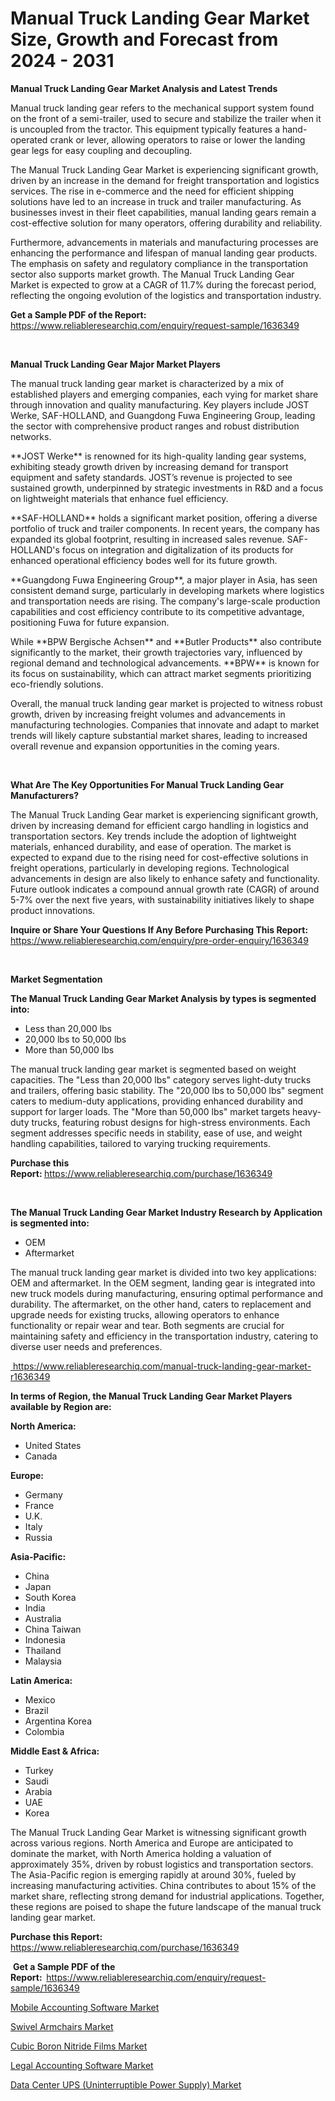 <p><h1>Manual Truck Landing Gear Market Size, Growth and Forecast from 2024 - 2031</h1></p><p><strong>Manual Truck Landing Gear Market Analysis and Latest Trends</strong></p>
<p><p>Manual truck landing gear refers to the mechanical support system found on the front of a semi-trailer, used to secure and stabilize the trailer when it is uncoupled from the tractor. This equipment typically features a hand-operated crank or lever, allowing operators to raise or lower the landing gear legs for easy coupling and decoupling. </p><p>The Manual Truck Landing Gear Market is experiencing significant growth, driven by an increase in the demand for freight transportation and logistics services. The rise in e-commerce and the need for efficient shipping solutions have led to an increase in truck and trailer manufacturing. As businesses invest in their fleet capabilities, manual landing gears remain a cost-effective solution for many operators, offering durability and reliability. </p><p>Furthermore, advancements in materials and manufacturing processes are enhancing the performance and lifespan of manual landing gear products. The emphasis on safety and regulatory compliance in the transportation sector also supports market growth. The Manual Truck Landing Gear Market is expected to grow at a CAGR of 11.7% during the forecast period, reflecting the ongoing evolution of the logistics and transportation industry.</p></p>
<p><strong>Get a Sample PDF of the Report:&nbsp;</strong> <a href="https://www.reliableresearchiq.com/enquiry/request-sample/1636349">https://www.reliableresearchiq.com/enquiry/request-sample/1636349</a></p>
<p>&nbsp;</p>
<p><strong>Manual Truck Landing Gear Major Market Players</strong></p>
<p><p>The manual truck landing gear market is characterized by a mix of established players and emerging companies, each vying for market share through innovation and quality manufacturing. Key players include JOST Werke, SAF-HOLLAND, and Guangdong Fuwa Engineering Group, leading the sector with comprehensive product ranges and robust distribution networks.</p><p>**JOST Werke** is renowned for its high-quality landing gear systems, exhibiting steady growth driven by increasing demand for transport equipment and safety standards. JOST’s revenue is projected to see sustained growth, underpinned by strategic investments in R&D and a focus on lightweight materials that enhance fuel efficiency.</p><p>**SAF-HOLLAND** holds a significant market position, offering a diverse portfolio of truck and trailer components. In recent years, the company has expanded its global footprint, resulting in increased sales revenue. SAF-HOLLAND's focus on integration and digitalization of its products for enhanced operational efficiency bodes well for its future growth.</p><p>**Guangdong Fuwa Engineering Group**, a major player in Asia, has seen consistent demand surge, particularly in developing markets where logistics and transportation needs are rising. The company's large-scale production capabilities and cost efficiency contribute to its competitive advantage, positioning Fuwa for future expansion.</p><p>While **BPW Bergische Achsen** and **Butler Products** also contribute significantly to the market, their growth trajectories vary, influenced by regional demand and technological advancements. **BPW** is known for its focus on sustainability, which can attract market segments prioritizing eco-friendly solutions.</p><p>Overall, the manual truck landing gear market is projected to witness robust growth, driven by increasing freight volumes and advancements in manufacturing technologies. Companies that innovate and adapt to market trends will likely capture substantial market shares, leading to increased overall revenue and expansion opportunities in the coming years.</p></p>
<p>&nbsp;</p>
<p><strong>What Are The Key Opportunities For Manual Truck Landing Gear Manufacturers?</strong></p>
<p><p>The Manual Truck Landing Gear market is experiencing significant growth, driven by increasing demand for efficient cargo handling in logistics and transportation sectors. Key trends include the adoption of lightweight materials, enhanced durability, and ease of operation. The market is expected to expand due to the rising need for cost-effective solutions in freight operations, particularly in developing regions. Technological advancements in design are also likely to enhance safety and functionality. Future outlook indicates a compound annual growth rate (CAGR) of around 5-7% over the next five years, with sustainability initiatives likely to shape product innovations.</p></p>
<p><strong>Inquire or Share Your Questions If Any Before Purchasing This Report:</strong> <a href="https://www.reliableresearchiq.com/enquiry/pre-order-enquiry/1636349">https://www.reliableresearchiq.com/enquiry/pre-order-enquiry/1636349</a></p>
<p>&nbsp;</p>
<p><strong>Market Segmentation</strong></p>
<p><strong>The Manual Truck Landing Gear Market Analysis by types is segmented into:</strong></p>
<p><ul><li>Less than 20,000 lbs</li><li>20,000 lbs to 50,000 lbs</li><li>More than 50,000 lbs</li></ul></p>
<p><p>The manual truck landing gear market is segmented based on weight capacities. The "Less than 20,000 lbs" category serves light-duty trucks and trailers, offering basic stability. The "20,000 lbs to 50,000 lbs" segment caters to medium-duty applications, providing enhanced durability and support for larger loads. The "More than 50,000 lbs" market targets heavy-duty trucks, featuring robust designs for high-stress environments. Each segment addresses specific needs in stability, ease of use, and weight handling capabilities, tailored to varying trucking requirements.</p></p>
<p><strong>Purchase this Report:&nbsp;</strong><a href="https://www.reliableresearchiq.com/purchase/1636349">https://www.reliableresearchiq.com/purchase/1636349</a></p>
<p>&nbsp;</p>
<p><strong>The Manual Truck Landing Gear Market Industry Research by Application is segmented into:</strong></p>
<p><ul><li>OEM</li><li>Aftermarket</li></ul></p>
<p><p>The manual truck landing gear market is divided into two key applications: OEM and aftermarket. In the OEM segment, landing gear is integrated into new truck models during manufacturing, ensuring optimal performance and durability. The aftermarket, on the other hand, caters to replacement and upgrade needs for existing trucks, allowing operators to enhance functionality or repair wear and tear. Both segments are crucial for maintaining safety and efficiency in the transportation industry, catering to diverse user needs and preferences.</p></p>
<p><a href="https://www.reliableresearchiq.com/manual-truck-landing-gear-market-r1636349">&nbsp;https://www.reliableresearchiq.com/manual-truck-landing-gear-market-r1636349</a></p>
<p><strong>In terms of Region, the Manual Truck Landing Gear Market Players available by Region are:</strong></p>
<p>
    <p> <strong> North America: </strong>
        <ul>
            <li>United States</li>
            <li>Canada</li>
        </ul>
        </p> 
    <p> <strong> Europe: </strong>
        <ul>
            <li>Germany</li>
            <li>France</li>
            <li>U.K.</li>
            <li>Italy</li>
            <li>Russia</li>
        </ul>
        </p> 
    <p> <strong> Asia-Pacific: </strong>
        <ul>
            <li>China</li>
            <li>Japan</li>
            <li>South Korea</li>
            <li>India</li>
            <li>Australia</li>
            <li>China Taiwan</li>
            <li>Indonesia</li>
            <li>Thailand</li>
            <li>Malaysia</li>
        </ul>
        </p> 
    <p> <strong> Latin America: </strong>
        <ul>
            <li>Mexico</li>
            <li>Brazil</li>
            <li>Argentina Korea</li>
            <li>Colombia</li>
        </ul>
        </p> 
    <p> <strong> Middle East & Africa: </strong>
        <ul>
            <li>Turkey</li>
            <li>Saudi</li>
            <li>Arabia</li>
            <li>UAE</li>
            <li>Korea</li>
        </ul>
    </p>
    </p>
<p><p>The Manual Truck Landing Gear Market is witnessing significant growth across various regions. North America and Europe are anticipated to dominate the market, with North America holding a valuation of approximately 35%, driven by robust logistics and transportation sectors. The Asia-Pacific region is emerging rapidly at around 30%, fueled by increasing manufacturing activities. China contributes to about 15% of the market share, reflecting strong demand for industrial applications. Together, these regions are poised to shape the future landscape of the manual truck landing gear market.</p></p>
<p><strong>Purchase this Report: </strong><a href="https://www.reliableresearchiq.com/purchase/1636349">https://www.reliableresearchiq.com/purchase/1636349</a></p>
<p>&nbsp;<strong>Get a Sample PDF of the Report:&nbsp;&nbsp;</strong><a href="https://www.reliableresearchiq.com/enquiry/request-sample/1636349">https://www.reliableresearchiq.com/enquiry/request-sample/1636349</a></p>
<p><strong></strong></p>
<p><p><a href="https://www.linkedin.com/pulse/mobile-accounting-software-market-analysis-report-global-insights-jtpge">Mobile Accounting Software Market</a></p><p><a href="https://issuu.com/reportprime-2/docs/swivel-armchairs-market-size-2030.p_2e7563ad4f03a4">Swivel Armchairs Market</a></p><p><a href="https://medium.com/@ixknzplk81/cubic-boron-nitride-films-market-size-share-growth-and-market-analysis-by-type-by-application-6930db6bb1fc?postPublishedType=repub">Cubic Boron Nitride Films Market</a></p><p><a href="https://www.linkedin.com/pulse/legal-accounting-software-market-global-regional-analysis-ei09e">Legal Accounting Software Market</a></p><p><a href="https://medium.com/@qehlhxtd23/data-center-ups-uninterruptible-power-supply-market-size-share-trends-analysis-report-by-f47174ebd79e">Data Center UPS (Uninterruptible Power Supply) Market</a></p></p>
